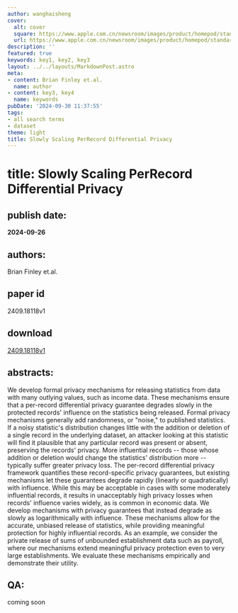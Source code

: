 ```yaml
---
author: wanghaisheng
cover:
  alt: cover
  square: https://www.apple.com.cn/newsroom/images/product/homepod/standard/Apple-HomePod-hero-230118_big.jpg.large_2x.jpg
  url: https://www.apple.com.cn/newsroom/images/product/homepod/standard/Apple-HomePod-hero-230118_big.jpg.large_2x.jpg
description: ''
featured: true
keywords: key1, key2, key3
layout: ../../layouts/MarkdownPost.astro
meta:
- content: Brian Finley et.al.
  name: author
- content: key3, key4
  name: keywords
pubDate: '2024-09-30 11:37:55'
tags:
- all search terms
- dataset
theme: light
title: Slowly Scaling PerRecord Differential Privacy
---
```


# title: Slowly Scaling PerRecord Differential Privacy 
## publish date: 
**2024-09-26** 
## authors: 
  Brian Finley et.al. 
## paper id
2409.18118v1
## download
[2409.18118v1](http://arxiv.org/abs/2409.18118v1)
## abstracts:
We develop formal privacy mechanisms for releasing statistics from data with many outlying values, such as income data. These mechanisms ensure that a per-record differential privacy guarantee degrades slowly in the protected records' influence on the statistics being released.   Formal privacy mechanisms generally add randomness, or "noise," to published statistics. If a noisy statistic's distribution changes little with the addition or deletion of a single record in the underlying dataset, an attacker looking at this statistic will find it plausible that any particular record was present or absent, preserving the records' privacy. More influential records -- those whose addition or deletion would change the statistics' distribution more -- typically suffer greater privacy loss. The per-record differential privacy framework quantifies these record-specific privacy guarantees, but existing mechanisms let these guarantees degrade rapidly (linearly or quadratically) with influence. While this may be acceptable in cases with some moderately influential records, it results in unacceptably high privacy losses when records' influence varies widely, as is common in economic data.   We develop mechanisms with privacy guarantees that instead degrade as slowly as logarithmically with influence. These mechanisms allow for the accurate, unbiased release of statistics, while providing meaningful protection for highly influential records. As an example, we consider the private release of sums of unbounded establishment data such as payroll, where our mechanisms extend meaningful privacy protection even to very large establishments. We evaluate these mechanisms empirically and demonstrate their utility.
## QA:
coming soon
